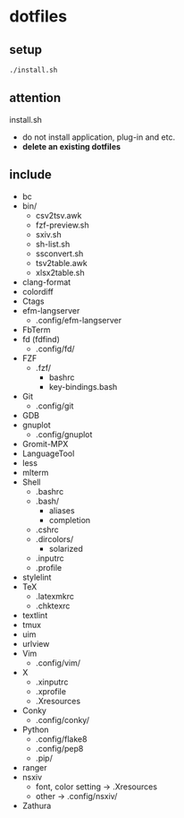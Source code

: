 # dotfiles

## setup

````sh
./install.sh
````

## attention

install.sh

* do not install application, plug-in and etc.
* __delete an existing dotfiles__

## include

* bc
* bin/
  * csv2tsv.awk
  * fzf-preview.sh
  * sxiv.sh
  * sh-list.sh
  * ssconvert.sh
  * tsv2table.awk
  * xlsx2table.sh
* clang-format
* colordiff
* Ctags
* efm-langserver
  * .config/efm-langserver
* FbTerm
* fd (fdfind)
  * .config/fd/
* FZF
  * .fzf/
    * bashrc
    * key-bindings.bash
* Git
  * .config/git
* GDB
* gnuplot
  * .config/gnuplot
* Gromit-MPX
* LanguageTool
* less
* mlterm
* Shell
  * .bashrc
  * .bash/
    * aliases
    * completion
  * .cshrc
  * .dircolors/
    * solarized
  * .inputrc
  * .profile
* stylelint
* TeX
  * .latexmkrc
  * .chktexrc
* textlint
* tmux
* uim
* urlview
* Vim
  * .config/vim/
* X
  * .xinputrc
  * .xprofile
  * .Xresources
* Conky
  * .config/conky/
* Python
  * .config/flake8
  * .config/pep8
  * .pip/
* ranger
* nsxiv
  * font, color setting → .Xresources
  * other → .config/nsxiv/
* Zathura
